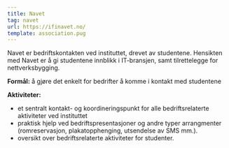```yaml
---
title: Navet
tag: navet
url: https://ifinavet.no/
template: association.pug
---
```


Navet er bedriftskontakten ved instituttet, drevet av studentene. Hensikten med Navet er å gi studentene innblikk i IT-bransjen, samt tilrettelegge for nettverksbygging.

**Formål:** å gjøre det enkelt for bedrifter å komme i kontakt med studentene

**Aktiviteter:**
* et sentralt kontakt- og koordineringspunkt for alle bedriftsrelaterte aktiviteter ved instituttet
* praktisk hjelp ved bedriftspresentasjoner og andre typer arrangmenter (romreservasjon, plakatopphenging, utsendelse av SMS mm.).
* oversikt over bedriftsrelaterte aktiviteter for studenter.